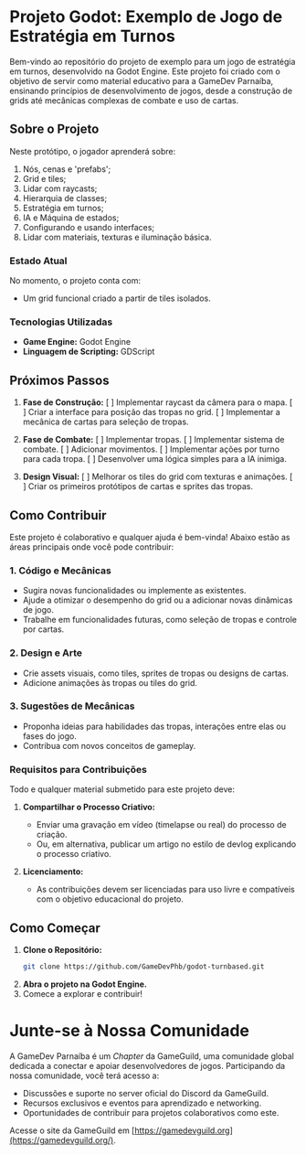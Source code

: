 # Projeto Godot: Exemplo de Jogo de Estratégia em Turnos

Bem-vindo ao repositório do projeto de exemplo para um jogo de estratégia em turnos, desenvolvido na Godot Engine. Este projeto foi criado com o objetivo de servir como material educativo para a GameDev Parnaíba, ensinando princípios de desenvolvimento de jogos, desde a construção de grids até mecânicas complexas de combate e uso de cartas.

## Sobre o Projeto
Neste protótipo, o jogador aprenderá sobre:
1. Nós, cenas e 'prefabs';
2. Grid e tiles;
3. Lidar com raycasts;
4. Hierarquia de classes;
5. Estratégia em turnos;
6. IA e Máquina de estados;
7. Configurando e usando interfaces;
8. Lidar com materiais, texturas e iluminação básica.

### Estado Atual
No momento, o projeto conta com:
- Um grid funcional criado a partir de tiles isolados.

### Tecnologias Utilizadas
- **Game Engine:** Godot Engine
- **Linguagem de Scripting:** GDScript

## Próximos Passos
1. **Fase de Construção:**
[ ] Implementar raycast da câmera para o mapa.
[ ] Criar a interface para posição das tropas no grid.
[ ] Implementar a mecânica de cartas para seleção de tropas.

2. **Fase de Combate:**
[ ] Implementar tropas.
[ ] Implementar sistema de combate.
[ ] Adicionar movimentos.
[ ] Implementar ações por turno para cada tropa.
[ ] Desenvolver uma lógica simples para a IA inimiga.

4. **Design Visual:**
[ ] Melhorar os tiles do grid com texturas e animações.
[ ] Criar os primeiros protótipos de cartas e sprites das tropas.

## Como Contribuir
Este projeto é colaborativo e qualquer ajuda é bem-vinda! Abaixo estão as áreas principais onde você pode contribuir:

### 1. **Código e Mecânicas**
- Sugira novas funcionalidades ou implemente as existentes.
- Ajude a otimizar o desempenho do grid ou a adicionar novas dinâmicas de jogo.
- Trabalhe em funcionalidades futuras, como seleção de tropas e controle por cartas.

### 2. **Design e Arte**
- Crie assets visuais, como tiles, sprites de tropas ou designs de cartas.
- Adicione animações às tropas ou tiles do grid.

### 3. **Sugestões de Mecânicas**
- Proponha ideias para habilidades das tropas, interações entre elas ou fases do jogo.
- Contribua com novos conceitos de gameplay.

### Requisitos para Contribuições
Todo e qualquer material submetido para este projeto deve:

1. **Compartilhar o Processo Criativo:**
   - Enviar uma gravação em vídeo (timelapse ou real) do processo de criação.
   - Ou, em alternativa, publicar um artigo no estilo de devlog explicando o processo criativo.

2. **Licenciamento:**
   - As contribuições devem ser licenciadas para uso livre e compatíveis com o objetivo educacional do projeto.

## Como Começar
1. **Clone o Repositório:**
   ```bash
   git clone https://github.com/GameDevPhb/godot-turnbased.git
   ```
2. **Abra o projeto na Godot Engine.**
3. Comece a explorar e contribuir!

# Junte-se à Nossa Comunidade

A GameDev Parnaíba é um _Chapter_ da GameGuild, uma comunidade global dedicada a conectar e apoiar desenvolvedores de jogos. Participando da nossa comunidade, você terá acesso a:

- Discussões e suporte no server oficial do Discord da GameGuild.
- Recursos exclusivos e eventos para aprendizado e networking.
- Oportunidades de contribuir para projetos colaborativos como este.

Acesse o site da GameGuild em [https://gamedevguild.org](https://gamedevguild.org/).

